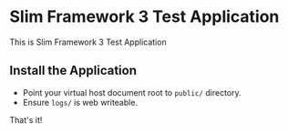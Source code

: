 # Slim Framework 3 Test Application

This is Slim Framework 3 Test Application

## Install the Application

* Point your virtual host document root to `public/` directory.
* Ensure `logs/` is web writeable.

That's it!
